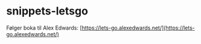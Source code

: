 # snippets-letsgo

Følger boka til Alex Edwards: [https://lets-go.alexedwards.net/](https://lets-go.alexedwards.net/)